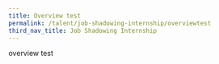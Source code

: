 ```yaml
---
title: Overview test
permalink: /talent/job-shadowing-internship/overviewtest
third_nav_title: Job Shadowing Internship
---
```

overview test